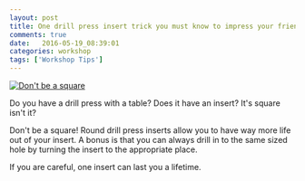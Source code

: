 ```yaml
---
layout: post
title: One drill press insert trick you must know to impress your friends!
comments: true
date:   2016-05-19_08:39:01 
categories: workshop
tags: ['Workshop Tips']
---
```


[![Don't be a square](/assets/DPInsert/Thumbnails/Insert.jpg)](/assets/DPInsert/Insert.jpg)

Do you have a drill press with a table? Does it have an insert? It's square isn't it?

Don't be a square! Round drill press inserts allow you to have way more life out of your insert. A bonus is that you can always drill in to the same sized hole by turning the insert to the appropriate place.

If you are careful, one insert can last you a lifetime.
